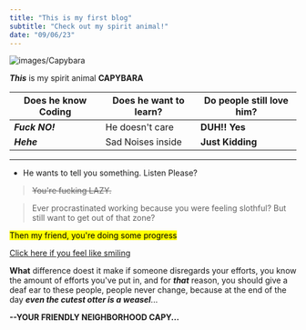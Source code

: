```yaml
---
title: "This is my first blog"
subtitle: "Check out my spirit animal!"
date: "09/06/23"
---
```



![images/Capybara](/images/Capybara.jpg)

***This*** is my spirit animal **CAPYBARA**



| Does he know Coding      |  Does he want to learn?    | Do people still love him? |
| -------------------      |  --------------------      |-------------------------- |
| ***Fuck NO!***           |  He doesn't care           | **DUH!! Yes**             |
| ***Hehe***               |  Sad Noises inside         | **Just Kidding**          |

---

- He wants to tell you something. Listen Please?


> ~~You're fucking LAZY.~~

> Ever procrastinated working because you were feeling slothful? But still want to get out of that zone? 

<mark>Then my friend, you're doing some progress </mark>

[Click here if you feel like smiling](https://youtube.com/shorts/X1P3EmIQew8?feature=share (#Click here if you feel like smiling))  

**What** difference doest it make if someone disregards your efforts, you know the amount of efforts you've put in, and for ***that*** reason, you should give a deaf ear to these people, people never change, because at the end of the day ***even the cutest otter is a weasel***...

**--YOUR FRIENDLY NEIGHBORHOOD CAPY...**